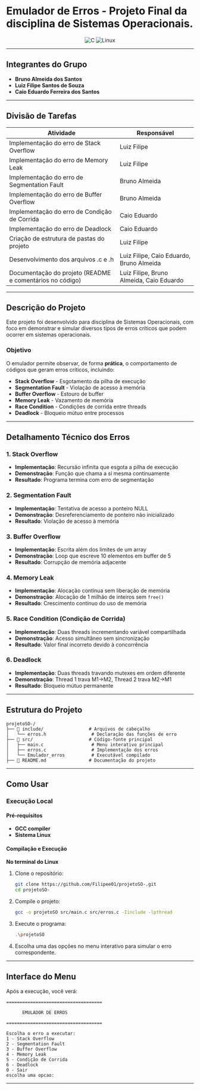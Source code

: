 # Emulador de Erros - Projeto Final da disciplina de Sistemas Operacionais.

<div align="center">

![C](https://img.shields.io/badge/c-%2300599C.svg?style=for-the-badge&logo=c&logoColor=white)
![Linux](https://img.shields.io/badge/Linux-FCC624?style=for-the-badge&logo=linux&logoColor=black)

</div>

---

## Integrantes do Grupo

- **Bruno Almeida dos Santos**
- **Luiz Filipe Santos de Souza**
- **Caio Eduardo Ferreira dos Santos**

---

## Divisão de Tarefas

| Atividade                                                | Responsável                              |
| -------------------------------------------------------- | ---------------------------------------- |
| Implementação do erro de Stack Overflow                  | Luiz Filipe                              |
| Implementação do erro de Memory Leak                     | Luiz Filipe                              |
| Implementação do erro de Segmentation Fault              | Bruno Almeida                            |
| Implementação do erro de Buffer Overflow                 | Bruno Almeida                            |
| Implementação do erro de Condição de Corrida             | Caio Eduardo                             |
| Implementação do erro de Deadlock                        | Caio Eduardo                             |
| Criação de estrutura de pastas do projeto                | Luiz Filipe                              |
| Desenvolvimento dos arquivos .c e .h                     | Luiz Filipe, Caio Eduardo, Bruno Almeida |
| Documentação do projeto (README e comentários no código) | Luiz Filipe, Bruno Almeida, Caio Eduardo |

---

## Descrição do Projeto

Este projeto foi desenvolvido para disciplina de Sistemas Operacionais, com foco em demonstrar e simular diversos tipos de erros críticos que podem ocorrer em sistemas operacionais.

### Objetivo

O emulador permite observar, de forma **prática**, o comportamento de códigos que geram erros críticos, incluindo:

- **Stack Overflow** - Esgotamento da pilha de execução
- **Segmentation Fault** - Violação de acesso à memória
- **Buffer Overflow** - Estouro de buffer
- **Memory Leak** - Vazamento de memória
- **Race Condition** - Condições de corrida entre threads
- **Deadlock** - Bloqueio mútuo entre processos

---

## Detalhamento Técnico dos Erros

### 1. Stack Overflow

- **Implementação**: Recursão infinita que esgota a pilha de execução
- **Demonstração**: Função que chama a si mesma continuamente
- **Resultado**: Programa termina com erro de segmentação

### 2. Segmentation Fault

- **Implementação**: Tentativa de acesso a ponteiro NULL
- **Demonstração**: Desreferenciamento de ponteiro não inicializado
- **Resultado**: Violação de acesso à memória

### 3. Buffer Overflow

- **Implementação**: Escrita além dos limites de um array
- **Demonstração**: Loop que escreve 10 elementos em buffer de 5
- **Resultado**: Corrupção de memória adjacente

### 4. Memory Leak

- **Implementação**: Alocação contínua sem liberação de memória
- **Demonstração**: Alocação de 1 milhão de inteiros sem `free()`
- **Resultado**: Crescimento contínuo do uso de memória

### 5. Race Condition (Condição de Corrida)

- **Implementação**: Duas threads incrementando variável compartilhada
- **Demonstração**: Acesso simultâneo sem sincronização
- **Resultado**: Valor final incorreto devido à concorrência

### 6. Deadlock

- **Implementação**: Duas threads travando mutexes em ordem diferente
- **Demonstração**: Thread 1 trava M1→M2, Thread 2 trava M2→M1
- **Resultado**: Bloqueio mútuo permanente

---

## Estrutura do Projeto

```
projetoSO-/
├── 📁 include/                 # Arquivos de cabeçalho
│   └── erros.h                 # Declaração das funções de erro
├── 📁 src/                     # Código-fonte principal
│   ├── main.c                  # Menu interativo principal
│   ├── erros.c                 # Implementação dos erros
│   └── Emulador_erros          # Executável compilado
├── 📄 README.md                # Documentação do projeto
```

---

## Como Usar

### Execução Local

#### Pré-requisitos

- **GCC compiler**
- **Sistema Linux**

#### Compilação e Execução

**No terminal do Linux**

1. Clone o repositório:

   ```bash
   git clone https://github.com/Filipee01/projetoSO-.git
   cd projetoSO-
   ```

2. Compile o projeto:

   ```bash
   gcc -o projetoSO src/main.c src/erros.c -Iinclude -lpthread
   ```

3. Execute o programa:

   ```bash
   .\projetoSO
   ```

4. Escolha uma das opções no menu interativo para simular o erro correspondente.

---

## Interface do Menu

Após a execução, você verá:

```
====================================

	  EMULADOR DE ERROS

====================================

Escolha o erro a executar:
1 - Stack Overflow
2 - Segmentation Fault
3 - Buffer Overflow
4 - Memory Leak
5 - Condição de Corrida
6 - Deadlock
0 - Sair
escolha uma opcao:
```

---

<div align="center">

</div>
